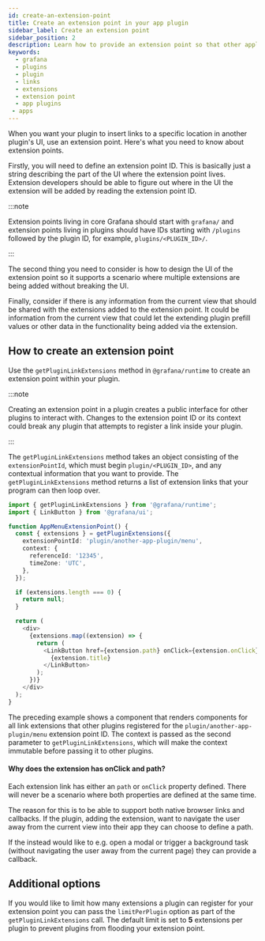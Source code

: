 ```yaml
---
id: create-an-extension-point
title: Create an extension point in your app plugin
sidebar_label: Create an extension point
sidebar_position: 2
description: Learn how to provide an extension point so that other applications can contribute their extensions.
keywords:
  - grafana
  - plugins
  - plugin
  - links
  - extensions
  - extension point
  - app plugins
 - apps
---
```


When you want your plugin to insert links to a specific location in another plugin's UI, use an extension point. Here's what you need to know about extension points.

Firstly, you will need to define an extension point ID. This is basically just a string describing the part of the UI where the extension point lives. Extension developers should be able to figure out where in the UI the extension will be added by reading the extension point ID.

:::note

Extension points living in core Grafana should start with `grafana/` and extension points living in plugins should have IDs starting with `/plugins` followed by the plugin ID, for example, `plugins/<PLUGIN_ID>/`.

:::

The second thing you need to consider is how to design the UI of the extension point so it supports a scenario where multiple extensions are being added without breaking the UI.

Finally, consider if there is any information from the current view that should be shared with the extensions added to the extension point. It could be information from the current view that could let the extending plugin prefill values or other data in the functionality being added via the extension.


## How to create an extension point

Use the `getPluginLinkExtensions` method in `@grafana/runtime` to create an extension point within your plugin.

:::note

Creating an extension point in a plugin creates a public interface for other plugins to interact with. Changes to the extension point ID or its context could break any plugin that attempts to register a link inside your plugin.

:::

The `getPluginLinkExtensions` method takes an object consisting of the `extensionPointId`, which must begin `plugin/<PLUGIN_ID>`, and any contextual information that you want to provide. The `getPluginLinkExtensions` method returns a list of extension links that your program can then loop over.


```typescript
import { getPluginLinkExtensions } from '@grafana/runtime';
import { LinkButton } from '@grafana/ui';

function AppMenuExtensionPoint() {
  const { extensions } = getPluginExtensions({
    extensionPointId: 'plugin/another-app-plugin/menu',
    context: {
      referenceId: '12345',
      timeZone: 'UTC',
    },
  });

  if (extensions.length === 0) {
    return null;
  }

  return (
    <div>
      {extensions.map((extension) => {
        return (
          <LinkButton href={extension.path} onClick={extension.onClick} title={extension.description} key={extension.key}>
            {extension.title}
          </LinkButton>
        );
      })}
    </div>
  );
}
```

The preceding example shows a component that renders <LinkButton /> components for all link extensions that other plugins registered for the `plugin/another-app-plugin/menu` extension point ID. The context is passed as the second parameter to `getPluginLinkExtensions`, which will make the context immutable before passing it to other plugins.

#### Why does the extension has onClick and path?
Each extension link has either an `path` or `onClick` property defined. There will never be a scenario where both properties are defined at the same time.

The reason for this is to be able to support both native browser links and callbacks. If the plugin, adding the extension, want to navigate the user away from the current view into their app they can choose to define a path.

If the instead would like to e.g. open a modal or trigger a background task (without navigating the user away from the current page) they can provide a callback.

## Additional options

If you would like to limit how many extensions a plugin can register for your extension point you can pass the `limitPerPlugin` option as part of the `getPluginLinkExtensions` call. The default limit is set to **5** extensions per plugin to prevent plugins from flooding your extension point.